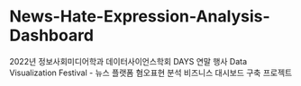# News-Hate-Expression-Analysis-Dashboard
2022년 정보사회미디어학과 데이터사이언스학회 DAYS 연말 행사 Data Visualization Festival - 뉴스 플랫폼 혐오표현 분석 비즈니스 대시보드 구축 프로젝트
